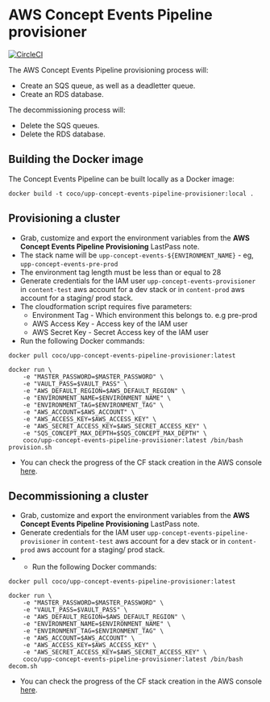 # AWS Concept Events Pipeline provisioner

[![CircleCI](https://circleci.com/gh/Financial-Times/upp-provisioners.svg?style=shield)](https://circleci.com/gh/Financial-Times/upp-provisioners)

The AWS Concept Events Pipeline provisioning process will:

* Create an SQS queue, as well as a deadletter queue.
* Create an RDS database.

The decommissioning process will:

* Delete the SQS queues.
* Delete the RDS database.

## Building the Docker image
The Concept Events Pipeline can be built locally as a Docker image:

``docker build -t coco/upp-concept-events-pipeline-provisioner:local .``

## Provisioning a cluster
- Grab, customize and export the environment variables from the **AWS Concept Events Pipeline Provisioning** LastPass note.
- The stack name will be `upp-concept-events-${ENVIRONMENT_NAME}` - eg, `upp-concept-events-pre-prod`
- The environment tag length must be less than or equal to 28
- Generate credentials for the IAM user `upp-concept-events-provisioner` in `content-test` aws account for a dev stack or in `content-prod` aws account for a staging/ prod stack.
- The cloudformation script requires five parameters:
  * Environment Tag - Which environment this belongs to. e.g pre-prod
  * AWS Access Key - Access key of the IAM user
  * AWS Secret Key - Secret Access key of the IAM user
- Run the following Docker commands:
```
docker pull coco/upp-concept-events-pipeline-provisioner:latest

docker run \
    -e "MASTER_PASSWORD=$MASTER_PASSWORD" \
    -e "VAULT_PASS=$VAULT_PASS" \
    -e "AWS_DEFAULT_REGION=$AWS_DEFAULT_REGION" \
    -e "ENVIRONMENT_NAME=$ENVIRONMENT_NAME" \
    -e "ENVIRONMENT_TAG=$ENVIRONMENT_TAG" \
    -e "AWS_ACCOUNT=$AWS_ACCOUNT" \
    -e "AWS_ACCESS_KEY=$AWS_ACCESS_KEY" \
    -e "AWS_SECRET_ACCESS_KEY=$AWS_SECRET_ACCESS_KEY" \
    -e "SQS_CONCEPT_MAX_DEPTH=$SQS_CONCEPT_MAX_DEPTH" \
    coco/upp-concept-events-pipeline-provisioner:latest /bin/bash provision.sh
```

- You can check the progress of the CF stack creation in the AWS console [here](https://eu-west-1.console.aws.amazon.com/cloudformation/home?region=eu-west-1#/stacks).

## Decommissioning a cluster
- Grab, customize and export the environment variables from the **AWS Concept Events Pipeline Provisioning** LastPass note.
- Generate credentials for the IAM user `upp-concept-events-pipeline-provisioner` in `content-test` aws account for a dev stack or in `content-prod` aws account for a staging/ prod stack.
- - Run the following Docker commands:
```
docker pull coco/upp-concept-events-pipeline-provisioner:latest

docker run \
    -e "MASTER_PASSWORD=$MASTER_PASSWORD" \
    -e "VAULT_PASS=$VAULT_PASS" \
    -e "AWS_DEFAULT_REGION=$AWS_DEFAULT_REGION" \
    -e "ENVIRONMENT_NAME=$ENVIRONMENT_NAME" \
    -e "ENVIRONMENT_TAG=$ENVIRONMENT_TAG" \
    -e "AWS_ACCOUNT=$AWS_ACCOUNT" \
    -e "AWS_ACCESS_KEY=$AWS_ACCESS_KEY" \
    -e "AWS_SECRET_ACCESS_KEY=$AWS_SECRET_ACCESS_KEY" \
    coco/upp-concept-events-pipeline-provisioner:latest /bin/bash decom.sh
```

- You can check the progress of the CF stack creation in the AWS console [here](https://eu-west-1.console.aws.amazon.com/cloudformation/home?region=eu-west-1#/stacks).
